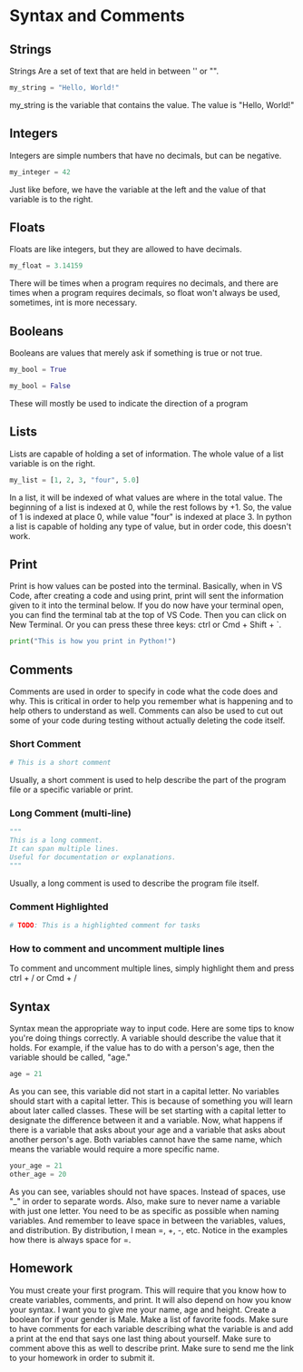 # Syntax and Comments
## Strings
Strings Are a set of text that are held in between '' or "".
```python
my_string = "Hello, World!"
```
my_string is the variable that contains the value. The value is "Hello, World!"

## Integers
Integers are simple numbers that have no decimals, but can be negative.
```python
my_integer = 42
```
Just like before, we have the variable at the left and the value of that variable is to the right.

## Floats
Floats are like integers, but they are allowed to have decimals.
```python
my_float = 3.14159
```
There will be times when a program requires no decimals, and there are times when a program requires decimals, so float won't always be used, sometimes, int is more necessary.

## Booleans
Booleans are values that merely ask if something is true or not true.
```python
my_bool = True
```
```python
my_bool = False
```
These will mostly be used to indicate the direction of a program

## Lists
Lists are capable of holding a set of information. The whole value of a list variable is on the right.
```python
my_list = [1, 2, 3, "four", 5.0]
```
In a list, it will be indexed of what values are where in the total value. The beginning of a list is indexed at 0, while the rest follows by +1. So, the value of 1 is indexed at place 0, while value "four" is indexed at place 3. In python a list is capable of holding any type of value, but in order code, this doesn't work.

## Print
Print is how values can be posted into the terminal. Basically, when in VS Code, after creating a code and using print, print will sent the information given to it into the terminal below. If you do now have your terminal open, you can find the terminal tab at the top of VS Code. Then you can click on New Terminal. Or you can press these three keys: ctrl or Cmd + Shift + `.
```python
print("This is how you print in Python!")
```

## Comments
Comments are used in order to specify in code what the code does and why. This is critical in order to help you remember what is happening and to help others to understand as well. Comments can also be used to cut out some of your code during testing without actually deleting the code itself.
### Short Comment
```python
# This is a short comment
```
Usually, a short comment is used to help describe the part of the program file or a specific variable or print.
### Long Comment (multi-line)
```python
"""
This is a long comment.
It can span multiple lines.
Useful for documentation or explanations.
"""
```
Usually, a long comment is used to describe the program file itself.
### Comment Highlighted
```python
# TODO: This is a highlighted comment for tasks
```
### How to comment and uncomment multiple lines
To comment and uncomment multiple lines, simply highlight them and press ctrl + / or Cmd + /

## Syntax
Syntax mean the appropriate way to input code. Here are some tips to know you're doing things correctly. A variable should describe the value that it holds. For example, if the value has to do with a person's age, then the variable should be called, "age."
```python
age = 21
```
As you can see, this variable did not start in a capital letter. No variables should start with a capital letter. This is because of something you will learn about later called classes. These will be set starting with a capital letter to designate the difference between it and a variable.
Now, what happens if there is a variable that asks about your age and a variable that asks about another person's age. Both variables cannot have the same name, which means the variable would require a more specific name.
```python
your_age = 21
other_age = 20
```
As you can see, variables should not have spaces. Instead of spaces, use "_" in order to separate words. Also, make sure to never name a variable with just one letter. You need to be as specific as possible when naming variables.
And remember to leave space in between the variables, values, and distribution. By distribution, I mean =, +, -, etc. Notice in the examples how there is always space for =.

## Homework
You must create your first program. This will require that you know how to create variables, comments, and print. It will also depend on how you know your syntax. I want you to give me your name, age and height. Create a boolean for if your gender is Male. Make a list of favorite foods. Make sure to have comments for each variable describing what the variable is and add a print at the end that says one last thing about yourself. Make sure to comment above this as well to describe print. Make sure to send me the link to your homework in order to submit it.